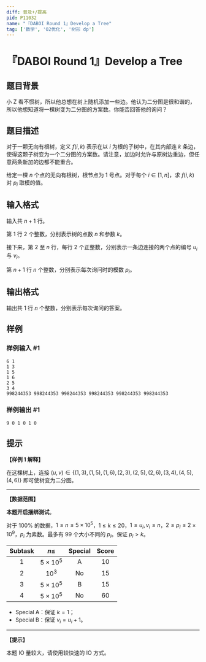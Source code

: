 ```yaml
---
diff: 普及+/提高
pid: P11032
name: "『DABOI Round 1』Develop a Tree"
tag: ['数学', 'O2优化', '树形 dp']
---
```

# 『DABOI Round 1』Develop a Tree
## 题目背景

小 Z 看不惯树，所以他总想在树上随机添加一些边。他认为二分图是很和谐的，所以他想知道将一棵树变为二分图的方案数。你能否回答他的询问？
## 题目描述

对于一颗无向有根树，定义 $f(i,k)$ 表示在以 $i$ 为根的子树中，在其内部连 $k$ 条边，使得这颗子树变为一个二分图的方案数。请注意，加边时允许与原树边重边，但任意两条新加的边都不能重合。

给定一棵 $n$ 个点的无向有根树，根节点为 $1$ 号点。对于每个 $i\in [1,n]$，求 $f(i,k)$ 对 $p_i$ 取模的值。
## 输入格式

输入共 $n+1$ 行。

第 $1$ 行 $2$ 个整数，分别表示树的点数 $n$ 和参数 $k$。

接下来，第 $2$ 至 $n$ 行，每行 $2$ 个正整数，分别表示一条边连接的两个点的编号 $u_i$ 与 $v_i$。

第 $n+1$ 行 $n$ 个整数，分别表示每次询问时的模数 $p_i$。
## 输出格式

输出共 $1$ 行 $n$ 个整数，分别表示每次询问的答案。
## 样例

### 样例输入 #1
```
6 1
1 3
1 5
1 6
2 5
3 4
998244353 998244353 998244353 998244353 998244353 998244353
```
### 样例输出 #1
```
9 0 1 0 1 0
```
## 提示

**【样例 1 解释】**

在这棵树上，连接 $(u,v)\in\{(1,3),(1,5),(1,6),(2,3),(2,5),(2,6),(3,4),(4,5),(4,6)\}$ 即可使树变为二分图。

---

**【数据范围】**

**本题开启捆绑测试**。

对于 $100\%$ 的数据，$1\le n\le5\times10^5$，$1\le k\le 20$，$1\le u_i,v_i\le n$，$2\le p_i\le2\times10^9$，$p_i$ 为素数。最多有 $99$ 个大小不同的 $p_i$。保证 $p_i>k$。

| $\text{Subtask}$ | $n\le$ | $\text{Special}$ | $\text{Score}$ |
| :----------: | :----------: | :----------: | :----------: |
| $1$ | $5\times10^5$ | $\text{A}$ | $10$ |
| $2$ | $10^3$ | $\text{No}$ | $15$ |
| $3$ | $5\times10^5$ | $\text{B}$ | $15$ |
| $4$ | $5\times10^5$ | $\text{No}$ | $60$ |

- $\text{Special A}$：保证 $k=1$；
- $\text{Special B}$：保证 $v_i=u_i+1$。

---

**【提示】**

本题 IO 量较大，请使用较快速的 IO 方式。
